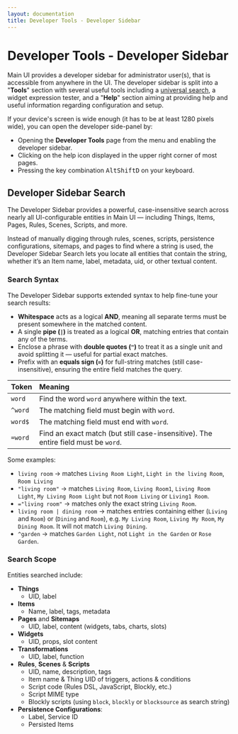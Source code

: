 ```yaml
---
layout: documentation
title: Developer Tools - Developer Sidebar
---
```


# Developer Tools - Developer Sidebar

<!-- START MAINUI SIDEBAR DOC - DO NOT REMOVE -->
Main UI provides a developer sidebar for administrator user(s), that is accessible from anywhere in the UI.
The developer sidebar is split into a "**Tools**" section with several useful tools including a [universal search]({{base}}/mainui/developer/sidebar.html#developer-sidebar-search), a widget expression tester,
and a "**Help**" section aiming at providing help and useful information regarding configuration and setup.
<!-- END MAINUI SIDEBAR DOC - DO NOT REMOVE -->

If your device's screen is wide enough (it has to be at least 1280 pixels wide), you can open the developer side-panel by:

- Opening the **Developer Tools** page from the menu and enabling the developer sidebar.
- Clicking on the help icon displayed in the upper right corner of most pages.
- Pressing the key combination <kbd>Alt</kbd><kbd>Shift</kbd><kbd>D</kbd> on your keyboard.

## Developer Sidebar Search

The Developer Sidebar provides a powerful, case-insensitive search across nearly all UI-configurable entities in Main UI — including Things, Items, Pages, Rules, Scenes, Scripts, and more.

Instead of manually digging through rules, scenes, scripts, persistence configurations, sitemaps, and pages to find where a string is used, the Developer Sidebar Search lets you locate all entities that contain the string, whether it’s an Item name, label, metadata, uid, or other textual content.

### Search Syntax

The Developer Sidebar supports extended syntax to help fine-tune your search results:

- **Whitespace** acts as a logical **AND**, meaning all separate terms must be present somewhere in the matched content.
- A single **pipe (`|`)** is treated as a logical **OR**, matching entries that contain any of the terms.
- Enclose a phrase with **double quotes (`"`)** to treat it as a single unit and avoid splitting it — useful for partial exact matches.
- Prefix with an **equals sign (`=`)** for full-string matches (still case-insensitive), ensuring the entire field matches the query.

| Token   | Meaning                                                                            |
|:--------|:-----------------------------------------------------------------------------------|
| `word`  | Find the word `word` anywhere within the text.                                     |
| `^word` | The matching field must begin with `word`.                                         |
| `word$` | The matching field must end with `word`.                                           |
| `=word` | Find an exact match (but still case-insensitive). The entire field must be `word`. |

Some examples:

- `living room` -> matches `Living Room Light`, `Light in the living Room`, `Room Living`
- `"living room"` -> matches `Living Room`, `Living Room1`, `Living Room Light`, `My Living Room Light` but not `Room Living` or `Living1 Room`.
- `="living room"` -> matches only the exact string `Living Room`.
- `living room | dining room` -> matches entries containing either (`Living` and `Room`) or (`Dining` and `Room`), e.g. `My Living Room`, `Living My Room`, `My Dining Room`.
  It will not match `Living Dining`.
- `^garden` -> matches `Garden Light`, not `Light in the Garden` or `Rose Garden`.

### Search Scope

Entities searched include:

- **Things**
  - UID, label
- **Items**
  - Name, label, tags, metadata
- **Pages** and **Sitemaps**
  - UID, label, content (widgets, tabs, charts, slots)
- **Widgets**
  - UID, props, slot content
- **Transformations**
  - UID, label, function
- **Rules**, **Scenes** & **Scripts**
  - UID, name, description, tags
  - Item name & Thing UID of triggers, actions & conditions
  - Script code (Rules DSL, JavaScript, Blockly, etc.)
  - Script MIME type
  - Blockly scripts (using `block`, `blockly` or `blocksource` as search string)
- **Persistence Configurations**:
  - Label, Service ID
  - Persisted Items
